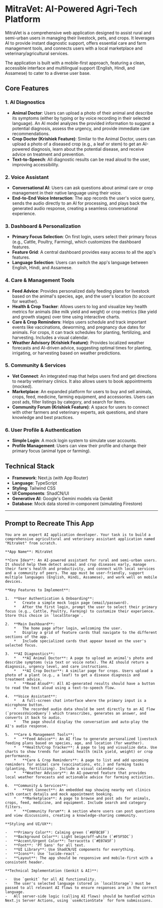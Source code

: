 # MitraVet: AI-Powered Agri-Tech Platform

MitraVet is a comprehensive web application designed to assist rural and semi-urban users in managing their livestock, pets, and crops. It leverages AI to provide instant diagnostic support, offers essential care and farm management tools, and connects users with a local marketplace and veterinary/agricultural services.

The application is built with a mobile-first approach, featuring a clean, accessible interface and multilingual support (English, Hindi, and Assamese) to cater to a diverse user base.

## Core Features

### 1. **AI Diagnostics**
-   **Animal Doctor**: Users can upload a photo of their animal and describe its symptoms (either by typing or by voice recording in their selected language). An AI model analyzes the provided information to suggest a potential diagnosis, assess the urgency, and provide immediate care recommendations.
-   **Crop Doctor (Krishiek Feature)**: Similar to the Animal Doctor, users can upload a photo of a diseased crop (e.g., a leaf or stem) to get an AI-powered diagnosis, learn about the potential disease, and receive advice on treatment and prevention.
-   **Text-to-Speech**: All diagnostic results can be read aloud to the user, improving accessibility.

### 2. **Voice Assistant**
-   **Conversational AI**: Users can ask questions about animal care or crop management in their native language using their voice.
-   **End-to-End Voice Interaction**: The app records the user's voice query, sends the audio directly to an AI for processing, and plays back the generated audio response, creating a seamless conversational experience.

### 3. **Dashboard & Personalization**
-   **Primary Focus Selection**: On first login, users select their primary focus (e.g., Cattle, Poultry, Farming), which customizes the dashboard features.
-   **Feature Grid**: A central dashboard provides easy access to all the app's features.
-   **Language Selection**: Users can switch the app's language between English, Hindi, and Assamese.

### 4. **Care & Management Tools**
-   **Feed Advice**: Provides personalized daily feeding plans for livestock based on the animal's species, age, and the user's location (to account for weather).
-   **Health & Crop Tracker**: Allows users to log and visualize key health metrics for animals (like milk yield and weight) or crop metrics (like yield and growth stages) over time using interactive charts.
-   **Care & Crop Reminders**: Helps users schedule and track important events like vaccinations, deworming, and pregnancy due dates for animals. For crops, it can track schedules for planting, fertilizing, and harvesting. Includes a visual calendar.
-   **Weather Advisory (Krishiek Feature)**: Provides localized weather forecasts and AI-driven advice, suggesting optimal times for planting, irrigating, or harvesting based on weather predictions.

### 5. **Community & Services**
-   **Vet Connect**: An integrated map that helps users find and get directions to nearby veterinary clinics. It also allows users to book appointments (mocked).
-   **Marketplace**: An expanded platform for users to buy and sell animals, crops, feed, medicine, farming equipment, and accessories. Users can post ads, filter listings by category, and search for items.
-   **Community Forum (Krishiek Feature)**: A space for users to connect with other farmers and veterinary experts, ask questions, and share knowledge and best practices.

### 6. **User Profile & Authentication**
-   **Simple Login**: A mock login system to simulate user accounts.
-   **Profile Management**: Users can view their profile and change their primary focus (animal type or farming).

## Technical Stack

-   **Framework**: Next.js (with App Router)
-   **Language**: TypeScript
-   **Styling**: Tailwind CSS
-   **UI Components**: ShadCN/UI
-   **Generative AI**: Google's Gemini models via Genkit
-   **Database**: Mock data stored in-component (simulating Firestore)

---

## Prompt to Recreate This App

```
You are an expert AI application developer. Your task is to build a comprehensive agricultural and veterinary assistant application named "MitraVet" from scratch.

**App Name**: MitraVet

**Core Idea**: An AI-powered assistant for rural and semi-urban users. It should help them detect animal and crop diseases early, manage their farm's health and productivity, and connect with local services and a community of peers. The app must be user-friendly, support multiple languages (English, Hindi, Assamese), and work well on mobile devices.

**Key Features to Implement**:

1.  **User Authentication & Onboarding**:
    *   Create a simple mock login page (email/password).
    *   After the first login, prompt the user to select their primary focus (e.g., Cattle, Poultry, Farming) to customize their experience. Store this choice in `localStorage`.

2.  **Main Dashboard**:
    *   The home page after login, welcoming the user.
    *   Display a grid of feature cards that navigate to the different sections of the app.
    *   Include specialized cards that appear based on the user's selected focus.

3.  **AI Diagnostics**:
    *   **AI Animal Doctor**: A page to upload an animal's photo and describe symptoms (via text or voice note). The AI should return a diagnosis, urgency level, and care instructions.
    *   **AI Crop Doctor**: A similar page for crops. Users upload a photo of a plant (e.g., a leaf) to get a disease diagnosis and treatment advice.
    *   **Read Aloud**: All AI-generated results should have a button to read the text aloud using a text-to-speech flow.

4.  **Voice Assistant**:
    *   A full-screen chat interface where the primary input is a microphone button.
    *   The recorded audio data should be sent directly to an AI flow (`processVoiceQuery`) which transcribes, generates an answer, and converts it back to audio.
    *   The page should display the conversation and auto-play the AI's audio response.

5.  **Care & Management Tools**:
    *   **Feed Advice**: An AI flow to generate personalized livestock feeding plans based on species, age, and location (for weather).
    *   **Health/Crop Tracker**: A page to log and visualize data. Use charts to show trends for animal health (milk yield, weight) or crop performance.
    *   **Care & Crop Reminders**: A page to list and add upcoming reminders for animal care (vaccinations, etc.) and farming tasks (planting, fertilizing). Include a visual calendar view.
    *   **Weather Advisory**: An AI-powered feature that provides local weather forecasts and actionable advice for farming activities.

6.  **Community & Services**:
    *   **Vet Connect**: An embedded map showing nearby vet clinics with contact details and mock appointment booking.
    *   **Marketplace**: A page to browse and post ads for animals, crops, feed, medicine, and equipment. Include search and category filters.
    *   **Community Forum**: A section where users can post questions and view discussions, creating a knowledge-sharing community.

**Styling and UI/UX**:

-   **Primary Color**: Calming green (`#8FBC8F`)
-   **Background Color**: Light beige/off-white (`#F5F5DC`)
-   **Accent/Urgent Color**: Terracotta (`#E07A5F`)
-   **Font**: 'PT Sans' for all text.
-   **UI Library**: Use ShadCN/UI components for everything.
-   **Icons**: Use `lucide-react`.
-   **Layout**: The app should be responsive and mobile-first with a consistent header.

**Technical Implementation (Genkit & AI)**:

-   Use `genkit` for all AI functionality.
-   The user's selected language (stored in `localStorage`) must be passed to all relevant AI flows to ensure responses are in the correct language.
-   All server-side logic (calling AI flows) should be handled within Next.js Server Actions, using `useActionState` for form submissions.
```
